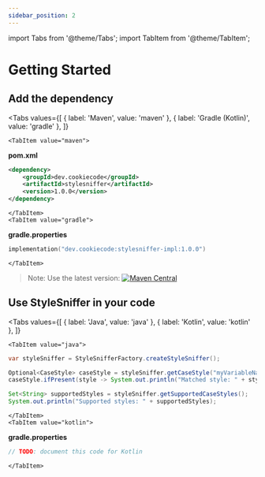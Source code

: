 ```yaml
---
sidebar_position: 2
---
```


import Tabs from '@theme/Tabs';
import TabItem from '@theme/TabItem';

# Getting Started

## Add the dependency

<Tabs
values={[
{ label: 'Maven', value: 'maven' },
{ label: 'Gradle (Kotlin)', value: 'gradle' },
]}
>
    <TabItem value="maven">

**pom.xml**
```xml
<dependency>
    <groupId>dev.cookiecode</groupId>
    <artifactId>stylesniffer</artifactId>
    <version>1.0.0</version>
</dependency>
```

    </TabItem>
    <TabItem value="gradle">

**gradle.properties**
```kotlin
implementation("dev.cookiecode:stylesniffer-impl:1.0.0")
```

    </TabItem>
</Tabs>

> Note: Use the latest version: [![Maven Central](https://maven-badges.herokuapp.com/maven-central/dev.cookiecode/stylesniffer-parent/badge.svg)](https://maven-badges.herokuapp.com/maven-central/dev.cookiecode/stylesniffer-parent)

## Use StyleSniffer in your code

<Tabs
values={[
{ label: 'Java', value: 'java' },
{ label: 'Kotlin', value: 'kotlin' },
]}
>
    <TabItem value="java">

```java
var styleSniffer = StyleSnifferFactory.createStyleSniffer();

Optional<CaseStyle> caseStyle = styleSniffer.getCaseStyle("myVariableName");
caseStyle.ifPresent(style -> System.out.println("Matched style: " + style.getName()));

Set<String> supportedStyles = styleSniffer.getSupportedCaseStyles();
System.out.println("Supported styles: " + supportedStyles);
```

    </TabItem>
    <TabItem value="kotlin">

**gradle.properties**
```kotlin
// TODO: document this code for Kotlin
```

    </TabItem>
</Tabs>
